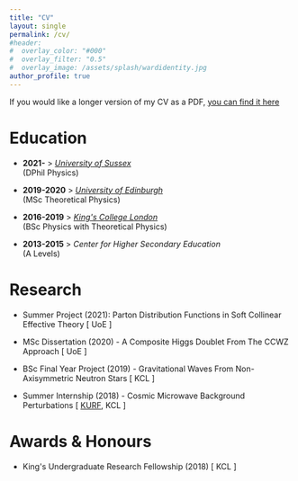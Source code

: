 ```yaml
---
title: "CV"
layout: single
permalink: /cv/
#header:
#  overlay_color: "#000"
#  overlay_filter: "0.5"
#  overlay_image: /assets/splash/wardidentity.jpg
author_profile: true
---
```

If you would like a longer version of my CV as a PDF, [you can find it here](https://zaanriyaz.github.io)

# Education
+ **2021-**  >  *[University of Sussex](https://www.sussex.ac.uk/tpp/)* <br>(DPhil Physics)

+ **2019-2020**  >  *[University of Edinburgh](https://www.ph.ed.ac.uk)* <br>(MSc Theoretical Physics)

+ **2016-2019**  >  *[King's College London](https://www.kcl.ac.uk/physics)* <br>(BSc Physics with Theoretical Physics)

+ **2013-2015**  >  *Center for Higher Secondary Education*
<br>(A Levels)

# Research

+ Summer Project (2021): Parton Distribution Functions in Soft Collinear Effective Theory [ UoE ]

+ MSc Dissertation (2020) - A Composite Higgs Doublet From The CCWZ Approach [ UoE ]

+ BSc Final Year Project (2019) - Gravitational Waves From Non-Axisymmetric Neutron Stars [ KCL ]

+ Summer Internship (2018) - Cosmic Microwave Background Perturbations \[ [KURF](https://web.archive.org/web/20190326003440/https://www.kcl.ac.uk/campuslife/ke/ug-rfs/ugrfs-home.aspx), KCL \]

# Awards & Honours

+ King's Undergraduate Research Fellowship (2018) [ KCL ]
